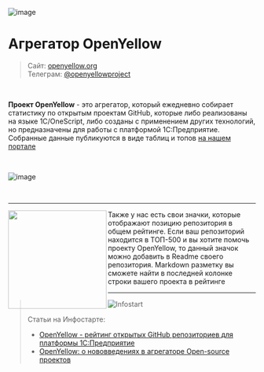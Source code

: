 
![image](https://github.com/user-attachments/assets/f4112d39-466d-4c9c-bbb3-565e4f71eabd)


# Агрегатор OpenYellow

> Сайт: [openyellow.org](https://openyellow.org)<br>
> Телеграм: [@openyellowproject](https://t.me/openyellowproject)

<br>



**Проект OpenYellow** - это агрегатор, который ежедневно собирает статистику по открытым проектам GitHub, которые либо реализованы на языке 1С/OneScript, либо созданы с применением других технологий, но предназначены для работы с платформой 1С:Предприятие. Собранные данные публикуются в виде таблиц и топов [на нашем портале](https://openyellow.org)

<br>

![image](https://github.com/user-attachments/assets/206dcff1-c5bb-4b80-9374-2285948b5d3c)


<br>
<hr>

<img src="https://github.com/OpenYellow/OpenYellow/assets/105596284/796eae14-f345-4163-964c-e3af20afa364" width="200" align="left">

Также у нас есть свои значки, которые отображают позицию репозитория в общем рейтинге. Если ваш репозиторий находится в ТОП-500 и вы хотите помочь проекту OpenYellow, то данный значок можно добавить в Readme своего репозитория. Markdown разметку вы сможете найти в последней колонке строки вашего проекта в рейтинге 

---

>![Infostart](https://github.com/Bayselonarrend/TelegramEnterprise/raw/main/infostart.svg)
>
>Статьи на Инфостарте:<br>
>- [OpenYellow - рейтинг открытых GitHub репозиториев для платформы 1С:Предприятие](https://infostart.ru/1c/articles/2029643/)<br>
>- [OpenYellow: о нововведениях в агрегаторе Open-source проектов](https://infostart.ru/public/2146863/)<br>
